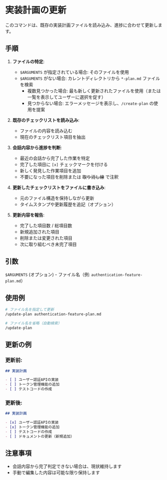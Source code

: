 # 実装計画の更新

このコマンドは、既存の実装計画ファイルを読み込み、進捗に合わせて更新します。

## 手順

1. **ファイルの特定**:
   - `$ARGUMENTS` が指定されている場合: そのファイルを使用
   - `$ARGUMENTS` がない場合: カレントディレクトリから `*-plan.md` ファイルを検索
     - 複数見つかった場合: 最も新しく更新されたファイルを使用（または一覧を表示してユーザーに選択を促す）
     - 見つからない場合: エラーメッセージを表示し、`/create-plan` の使用を提案

2. **既存のチェックリストを読み込み**:
   - ファイルの内容を読み込む
   - 現在のチェックリスト項目を抽出

3. **会話内容から進捗を判断**:
   - 最近の会話から完了した作業を特定
   - 完了した項目に `[x]` チェックマークを付ける
   - 新しく発見した作業項目を追加
   - 不要になった項目を削除または ~~取り消し線~~ で注釈

4. **更新したチェックリストをファイルに書き込み**:
   - 元のファイル構造を保持しながら更新
   - タイムスタンプや更新履歴を追記（オプション）

5. **更新内容を報告**:
   - 完了した項目数 / 総項目数
   - 新規追加された項目
   - 削除または変更された項目
   - 次に取り組むべき未完了項目

## 引数

`$ARGUMENTS` (オプション) - ファイル名（例: `authentication-feature-plan.md`）

## 使用例

```bash
# ファイル名を指定して更新
/update-plan authentication-feature-plan.md

# ファイル名を省略（自動検索）
/update-plan
```

## 更新の例

### 更新前:
```markdown
## 実装計画

- [ ] ユーザー認証APIの実装
- [ ] トークン管理機能の追加
- [ ] テストコードの作成
```

### 更新後:
```markdown
## 実装計画

- [x] ユーザー認証APIの実装
- [x] トークン管理機能の追加
- [ ] テストコードの作成
- [ ] ドキュメントの更新（新規追加）
```

## 注意事項

- 会話内容から完了判定できない場合は、現状維持します
- 手動で編集した内容は可能な限り保持します

